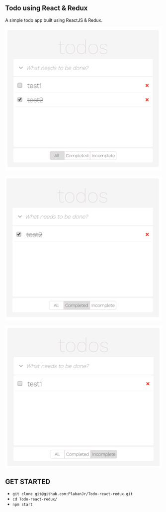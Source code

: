 ## Todo using React & Redux

A simple todo app built using ReactJS & Redux.

![all](./src/screenshots/all.png)

![all](./src/screenshots/completed.png)

![all](./src/screenshots/incomplete.png)

## GET STARTED
- `git clone git@github.com:PlabanJr/Todo-react-redux.git`
- `cd Todo-react-redux/`
- `npm start`
